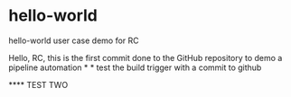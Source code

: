 # hello-world
hello-world user case demo for RC


Hello, RC, this is the first commit done to the GitHub repository to demo a pipeline automation
*
*
test the build trigger with a commit to github

**** TEST TWO
